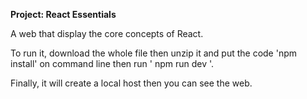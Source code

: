 **Project: React Essentials**

A web that display the core concepts of React.

To run it, download the whole file then unzip it and put the code 'npm install' on command line  then run ' npm run dev '.

Finally, it will create a local host then you can see the web. 
